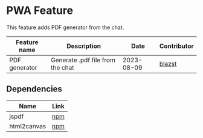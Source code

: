 # PWA Feature
This feature adds PDF generator from the chat.

| Feature name  | Description                      | Date       | Contributor                         |
|---------------|----------------------------------| ---------- |-------------------------------------|
| PDF generator | Generate .pdf file from the chat |   2023-08-09     | [blazst](https://github.com/blazst) |


## Dependencies

| Name        | Link |
|-------------| ---- |
| jspdf       | [npm](https://www.npmjs.com/package/jspdf)
| html2canvas | [npm](https://www.npmjs.com/package/html2canvas)